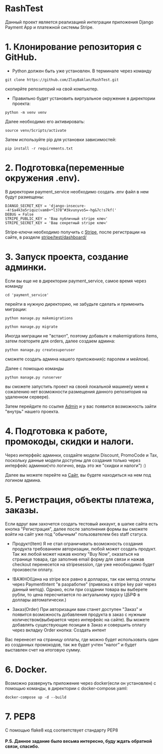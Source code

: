 # RashTest
Данный проект является реализацией интеграции приложения Django Payment App и платежной системы  Stripe.

# 1. Клонирование репозитория с GitHub.
* Python должен быть уже установлен. 
В терминале через команду  
```
git clone https://github.com/ZloyBaklan/RashTest.git
```
скопирйте репозиторий на свой компьютер.

* Правильно будет установить виртуальное окружение в директории проекта:
``` 
python -m venv venv 
```
Далее необходимо его активировать:
```
source venv/Scripts/activate 
```
Затем используйте pip для установки зависимостей:
```
pip install -r requirements.txt 
```

# 2. Подготовка(переменные окружения .env).
В директории payment_service необходимо создать .env файл в нем будут размещены:
```
DJANGO_SECRET_KEY = 'django-insecure--4!$a4k3a5riquz(vam8+*l378^#3kvunyvo5=-hg&7c!s7kf('
DEBUG = False
STRIPE_PUBLIC_KEY = 'Ваш публичный stripe ключ'
STRIPE_SECRET_KEY = 'Ваш секретный stripe ключ'
```
Stripe-ключи необходимо получить с [Stripe](https://stripe.com/),
после регистрации на сайте, в разделе [stripe/test/dashboard/](https://dashboard.stripe.com/test/dashboard)

# 3. Запуск проекта, создание админки.
Если вы еще не в директории payment_service, самое время через команду
```
cd 'payment_service' 
```
перейти в нужную директорию, не забудьте сделать и применить миграции:
```
python manage.py makemigrations
```
```
python manage.py migrate
```
Иногда миграции не "встают", поэтому добавьте к makemigrations items, затем повторите для orders, далее создаем админа:
```
python manage.py createsuperuser
```
сможете создать админа нашего приложения(с паролем и мейлом).

Далее с помощью команды 
```
python manage.py runserver 
```
вы сможете запустить проект на своей локальной машине(у меня к сожалению нет возможности размещения данного репозитория на удаленном сервере).

Затем перейдите по ссылке [Admin](http://127.0.0.1:8000/admin/) и у вас появится возможность зайти "внутрь" нашего проекта.

# 4. Подготовка к работе, промокоды, скидки и налоги.
Через интерфейс админки, создайте модели Discount, PromoCode и Tax, поскольку данные модели доступны для создания только через интерфейс админки(что логично, ведь это же "скидки и налоги") :)

Далее вы можете перейте на [Сайт](http://127.0.0.1:8000/), вы будете находиться на нем под логином админа.

# 5. Регистрация, объекты платежа, заказы.

Если вдруг вам захочется создать тестовый аккаунт, в шапке сайта есть кнопка "Регистрация", далее после заполнения формы вы сможете войти на сайт уже под "обычным" пользователем без staff статуса.

* Продукт(Item)
Я не стал ограничивать возможность создания продукта требованием авторизации, любой может создать продукт.
Так же любой может нажав кнопку "Buy Now", оказаться на странице товара, где заполнив email форму для связи и нажав checkout перенесется на stripesession, где уже неообходимо будет произвести оплату.

* !ВАЖНО(Цена на stripe все равно в долларах, так как метод оплаты через PaymentIntent "в разработке" (привязка к stripe key pair через данный метод). Однако, если при создании товара вы выберете рубли, то цена пересчитается по актуальному курсу ЦБРФ в доллары автоматически.)

* Заказ(Order)
При авторизации вам станет доступен "Заказ" и появится возможность добавления продукта в заказ с нужным количеством(выбирается через интерфейс на сайте). Вы можете добавлять существующие позиции в Заказ и совершить оплату через вкладку Order кнопка: Создать интент

Вас перенесет на страницу оплаты, где можно будет использовать один из созданных промокодов, так же будет учтен "налог" и будет выставлен счет на итоговую сумму.

# 6. Docker.

Возможно развернуть приложение через docker(если он установлен) с помощью команды, в директории с docker-compose.yaml:
```
docker-compose up -d --build
```
# 7. PEP8
С помощью flake8 код соответствует стандарту PEP8

#### P.S. Данное задание было весьма интересно, буду ждать обратной связи, спасибо.
